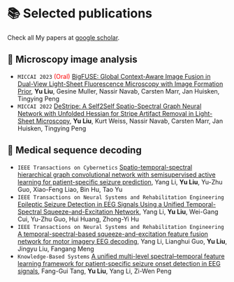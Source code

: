 
# 📚 Selected publications

Check all My papers at [google scholar]([https://rayeren.github.io](https://scholar.google.com/citations?user=7j2-eIIAAAAJ&hl=en)).

## 🔬 Microscopy image analysis
- ``MICCAI 2023`` <span style="color:red">(Oral)</span> [BigFUSE: Global Context-Aware Image Fusion in Dual-View Light-Sheet Fluorescence Microscopy with Image Formation Prior](https://arxiv.org/abs/2309.01865), **Yu Liu**, Gesine Muller, Nassir Navab, Carsten Marr, Jan Huisken, Tingying Peng
- ``MICCAI 2022`` [DeStripe: A Self2Self Spatio-Spectral Graph Neural Network with Unfolded Hessian for Stripe Artifact Removal in Light-Sheet Microscopy](https://arxiv.org/abs/2206.13419), **Yu Liu**, Kurt Weiss, Nassir Navab, Carsten Marr, Jan Huisken, Tingying Peng


## 🐽 Medical sequence decoding
- ``IEEE Transactions on Cybernetics`` [Spatio-temporal-spectral hierarchical graph convolutional network with semisupervised active learning for patient-specific seizure prediction](https://ieeexplore.ieee.org/abstract/document/9440862), Yang Li, **Yu Liu**, Yu-Zhu Guo, Xiao-Feng Liao, Bin Hu, Tao Yu
- ``IEEE Transactions on Neural Systems and Rehabilitation Engineering`` [Epileptic Seizure Detection in EEG Signals Using a Unified Temporal-Spectral Squeeze-and-Excitation Network](https://ieeexplore.ieee.org/abstract/document/8995501), Yang Li, **Yu Liu**, Wei-Gang Cui, Yu-Zhu Guo, Hui Huang, Zhong-Yi Hu
- ``IEEE Transactions on Neural Systems and Rehabilitation Engineering`` [A temporal-spectral-based squeeze-and-excitation feature fusion network for motor imagery EEG decoding](https://ieeexplore.ieee.org/abstract/document/8995501), Yang Li, Lianghui Guo, **Yu Liu**, Jingyu Liu, Fangang Meng
- ``Knowledge-Based Systems`` [A unified multi-level spectral–temporal feature learning framework for patient-specific seizure onset detection in EEG signals](https://www.sciencedirect.com/science/article/abs/pii/S0950705120303981), Fang-Gui Tang, **Yu Liu**, Yang Li, Zi-Wen Peng
